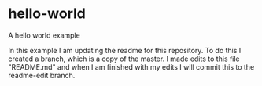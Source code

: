 # hello-world
A hello world example

In this example I am updating the readme for this repository. To do this I created a branch, which is a copy of the master. I made edits to this file "README.md" and when I am finished with my edits I will commit this to the readme-edit branch.
